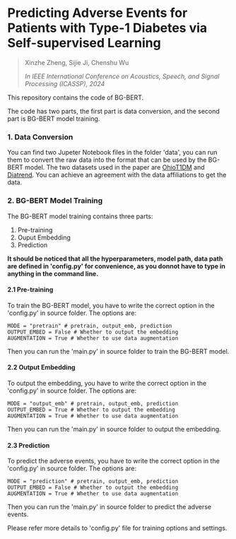 # Predicting Adverse Events for Patients with Type-1 Diabetes via Self-supervised Learning

> Xinzhe Zheng, Sijie Ji, Chenshu Wu 
>
> *In IEEE International Conference on Acoustics, Speech, and Signal Processing (ICASSP), 2024*

This repository contains the code of BG-BERT.

The code has two parts, the first part is data conversion, and the second part is BG-BERT model training.

### 1. Data Conversion

You can find two Jupeter Notebook files in the folder 'data', you can run them to convert the raw data into the format that can be used by the BG-BERT model. The two datasets used in the paper are [OhioT1DM](http://smarthealth.cs.ohio.edu/OhioT1DM-dataset.html) and [Diatrend](https://www.synapse.org/#!Synapse:syn38187184/wiki/619490). You can achieve an agreement with the data affiliations to get the data.

### 2. BG-BERT Model Training

The BG-BERT model training contains three parts:

1. Pre-training
2. Ouput Embedding
3. Prediction

**It should be noticed that all the hyperparameters, model path, data path are defined in 'config.py' for convenience, as you donnot have to type in anything in the command line.**

#### 2.1 Pre-training

To train the BG-BERT model, you have to write the correct option in the 'config.py' in source folder. The options are:

```
MODE = "pretrain" # pretrain, output_emb, prediction
OUTPUT_EMBED = False # Whether to output the embedding
AUGMENTATION = True # Whether to use data augmentation
```

Then you can run the 'main.py' in source folder to train the BG-BERT model.

#### 2.2 Output Embedding

To output the embedding, you have to write the correct option in the 'config.py' in source folder. The options are:

```
MODE = "output_emb" # pretrain, output_emb, prediction
OUTPUT_EMBED = True # Whether to output the embedding
AUGMENTATION = True # Whether to use data augmentation
```

Then you can run the 'main.py' in source folder to output the embedding.

#### 2.3 Prediction

To predict the adverse events, you have to write the correct option in the 'config.py' in source folder. The options are:

```
MODE = "prediction" # pretrain, output_emb, prediction
OUTPUT_EMBED = False # Whether to output the embedding
AUGMENTATION = True # Whether to use data augmentation
```

Then you can run the 'main.py' in source folder to predict the adverse events.

Please refer more details to 'config.py' file for training options and settings.
